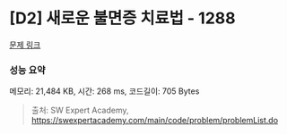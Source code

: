 # [D2] 새로운 불면증 치료법 - 1288 

[문제 링크](https://swexpertacademy.com/main/code/problem/problemDetail.do?contestProbId=AV18_yw6I9MCFAZN) 

### 성능 요약

메모리: 21,484 KB, 시간: 268 ms, 코드길이: 705 Bytes



> 출처: SW Expert Academy, https://swexpertacademy.com/main/code/problem/problemList.do